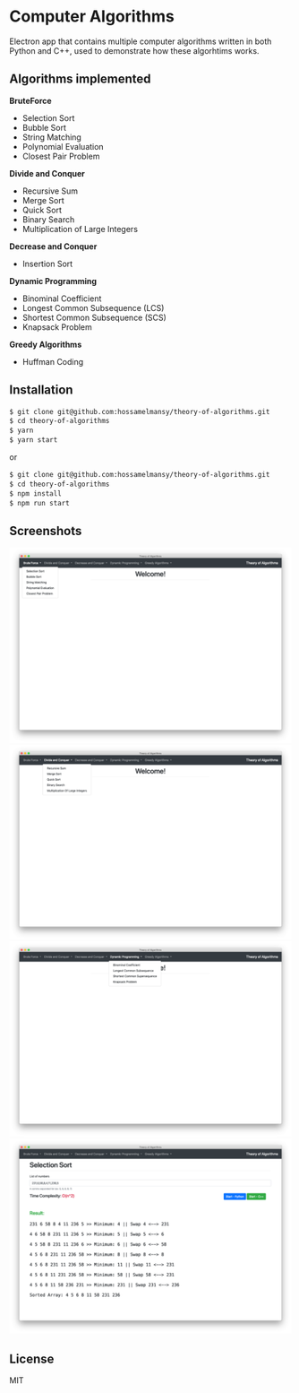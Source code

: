 # Computer Algorithms

Electron app that contains multiple computer algorithms written in both Python and C++, used to demonstrate how these algorhtims works.

## Algorithms implemented
**BruteForce**
* Selection Sort
* Bubble Sort
* String Matching
* Polynomial Evaluation
* Closest Pair Problem

**Divide and Conquer**
* Recursive Sum
* Merge Sort
* Quick Sort
* Binary Search
* Multiplication of Large Integers

**Decrease and Conquer**
* Insertion Sort

**Dynamic Programming**
* Binominal Coefficient
* Longest Common Subsequence (LCS)
* Shortest Common Subsequence (SCS)
* Knapsack Problem

**Greedy Algorithms**
* Huffman Coding

## Installation
```sh
$ git clone git@github.com:hossamelmansy/theory-of-algorithms.git
$ cd theory-of-algorithms
$ yarn
$ yarn start
```
or

```sh
$ git clone git@github.com:hossamelmansy/theory-of-algorithms.git
$ cd theory-of-algorithms
$ npm install
$ npm run start
```

## Screenshots
![Brute force](app/images/screenshot1.png)
![Divide and Conquer](app/images/screenshot2.png)
![Dynamic Programming](app/images/screenshot3.png)
![Selection Sort](app/images/screenshot4.png)


## License
MIT